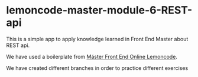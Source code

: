 # lemoncode-master-module-6-REST-api

This is a simple app to apply knowledge learned in Front End Master about REST api.

We have used a boilerplate from [Máster Front End Online Lemoncode](https://lemoncode.net/master-frontend#inicio-banner).

We have created different branches in order to practice different exercises
